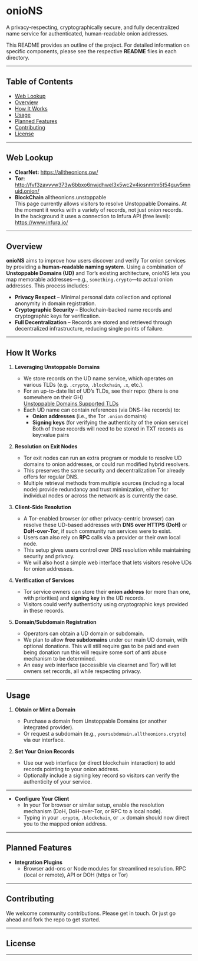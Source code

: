 # onioNS
A privacy-respecting, cryptographically secure, and fully decentralized name service for authenticated, human-readable onion addresses.

This README provides an outline of the project. For detailed information on specific components, please see the respective **README** files in each directory.

---

## Table of Contents
- [Web Lookup](#web-lookup)
- [Overview](#overview)
- [How It Works](#how-it-works)
- [Usage](#usage)
- [Planned Features](#planned-features)
- [Contributing](#contributing)
- [License](#license)

---

## Web Lookup 
- **ClearNet:** https://alltheonions.pw/  
- **Tor:** http://fvf3zavvvw373w6bbxo6nwjdhwel3x5wc2v4iosnmtm5t54guv5mnuid.onion/
- **BlockChain** alltheonions.unstoppable  
This page currently allows visitors to resolve Unstoppable Domains. At the moment it works with a variety of records, not just onion records.  
In the background it uses a connection to Infura API (free level): https://www.infura.io/  

---

## Overview
**onioNS** aims to improve how users discover and verify Tor onion services by providing a **human-readable naming system**. Using a combination of **Unstoppable Domains (UD)** and Tor’s existing architecture, onioNS lets you map memorable addresses—e.g., `something.crypto`—to actual onion addresses. This process includes:

- **Privacy Respect** – Minimal personal data collection and optional anonymity in domain registration.  
- **Cryptographic Security** – Blockchain-backed name records and cryptographic keys for verification.  
- **Full Decentralization** – Records are stored and retrieved through decentralized infrastructure, reducing single points of failure.  

---

## How It Works

1. **Leveraging Unstoppable Domains**  
   - We store records on the UD name service, which operates on various TLDs (e.g. `.crypto`, `.blockchain`, `.x`, etc.).  
   - For an up-to-date list of UD’s TLDs, see their repo:  (there is one somewhere on their GH)  
     [Unstoppable Domains Supported TLDs](https://github.com/unstoppabledomains)  
   - Each UD name can contain references (via DNS-like records) to:
     - **Onion addresses** (i.e., the Tor `.onion` domains)  
     - **Signing keys** (for verifying the authenticity of the onion service)
     Both of those records will need to be stored in TXT records as key:value pairs  

2. **Resolution on Exit Nodes**  
   - Tor exit nodes can run an extra program or module to resolve UD domains to onion addresses, or could run modified hybrid resolvers.  
   - This preserves the same security and decentralization Tor already offers for regular DNS.  
   - Multiple retrieval methods from multiple sources (including a local node) provide redundancy and trust minimization, either for individual nodes or across the network as is currently the case.

3. **Client-Side Resolution**  
   - A Tor-enabled browser (or other privacy-centric browser) can resolve these UD-based addresses with **DNS over HTTPS (DoH)** or **DoH-over-Tor**, if such community run services were to exist.  
   - Users can also rely on **RPC** calls via a provider or their own local node.  
   - This setup gives users control over DNS resolution while maintaining security and privacy.
   - We will also host a simple web interface that lets visitors resolve UDs for onion addresses.  

4. **Verification of Services**  
   - Tor service owners can store their **onion address** (or more than one, with priorities) and **signing key** in the UD records.  
   - Visitors could verify authenticity using cryptographic keys provided in these records.  

5. **Domain/Subdomain Registration**  
   - Operators can obtain a UD domain or subdomain.  
   - We plan to allow **free subdomains** under our main UD domain, with optional donations. This will still require gas to be paid and even being donation run this will require some sort of anti abuse mechanism to be determined.  
   - An easy web interface (accessible via clearnet and Tor) will let owners set records, all while respecting privacy.  

---

## Usage

1. **Obtain or Mint a Domain**  
   - Purchase a domain from Unstoppable Domains (or another integrated provider).  
   - Or request a subdomain (e.g., `yoursubdomain.alltheonions.crypto`) via our interface.  

2. **Set Your Onion Records**  
   - Use our web interface (or direct blockchain interaction) to add records pointing to your onion address.  
   - Optionally include a signing key record so visitors can verify the authenticity of your service.
  
---

- **Configure Your Client**  
   - In your Tor browser or similar setup, enable the resolution mechanism (DoH, DoH-over-Tor, or RPC to a local node).  
   - Typing in your `.crypto`, `.blockchain`, or `.x` domain should now direct you to the mapped onion address.  

---

## Planned Features

- **Integration Plugins**  
  - Browser add-ons or Node modules for streamlined resolution. RPC (local or remote), API or DOH (https or Tor)  


---

## Contributing

We welcome community contributions. Please get in touch. Or just go ahead and fork the repo to get started.

---

## License


---
